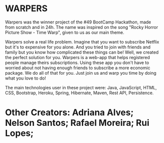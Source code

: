 # WARPERS

Warpers was the winner project of the #49 BootCamp Hackathon, made from scratch and in 24h.
The name was inspired on the song "Rocky Horror Picture Show - Time Warp", given to us as our main theme.

Warpers solve a real life problem. Imagine that you want to subscribe Netflix but it's to expensive for you alone. And you tried to join with friends and family but you know how complicated these things can be!
Well, we created the perfect solution for you. Warpers is a web-app that helps registered people manage theirs subscriptions. Using these app you don't have to worried about not having enough friends to subscribe a more economic package. We do all of that for you. Just join us and warp you time by doing what you love to do!

The main technologies user in these project were: Java, JavaScript, HTML, CSS, Bootstrap, Heroku, Spring, Hibernate, Maven, Rest API, Persistence.

# Other Creators: Adriana Alves; Nelson Santos; Rafael Moreira; Rui Lopes;
